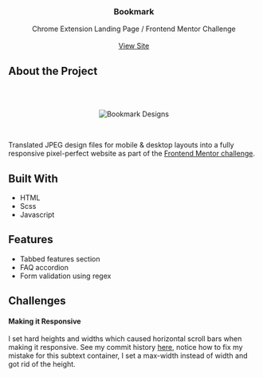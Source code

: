 
<!-- PROJECT HEADER -->
<br />
<div align="center">

<h3 align="center">Bookmark</h3>

  <p align="center">
    Chrome Extension Landing Page / Frontend Mentor Challenge
    <br />
    <br />
    <a href="https://rbhogal.github.io/bookmark-landing-page/dist/">View Site</a>
  </p>
</div>

<!-- ABOUT THE PROJECT -->
## About the Project
<br />
<br />

<div align="center">

![Bookmark Designs](https://res.cloudinary.com/dz209s6jk/image/upload/q_auto:good,w_900/Challenges/nmfs59ofpjizo6knhpsr.jpg)

</div>
<br />

Translated JPEG design files for mobile & desktop layouts into a fully responsive pixel-perfect website as part of the [Frontend Mentor challenge](https://www.frontendmentor.io/challenges/bookmark-landing-page-5d0b588a9edda32581d29158).

## Built With
* HTML
* Scss
* Javascript


## Features
* Tabbed features section
* FAQ accordion
* Form validation using regex

## Challenges

#### Making it Responsive

I set hard heights and widths which caused horizontal scroll bars when making it responsive. See my commit history [here](https://github.com/rbhogal/bookmark-landing-page/commit/bbf16a8eac7af0f3836c6f407ba98450c04028a8#diff-b3b145d502f30859c28e06006a2b44428dd62a3fe4fc5b9db66c319a75eab732L325), notice how to fix my mistake for this subtext container, I set a max-width instead of width and got rid of the height. 
